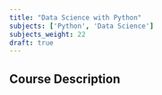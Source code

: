 ```yaml
---
title: "Data Science with Python"
subjects: ['Python', 'Data Science']
subjects_weight: 22
draft: true
---
```


## Course Description